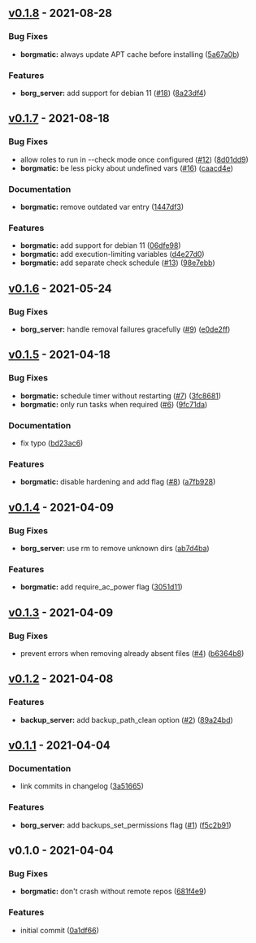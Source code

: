 
<a name="v0.1.8"></a>
## [v0.1.8] - 2021-08-28
### Bug Fixes
- **borgmatic:** always update APT cache before installing ([5a67a0b](https://github.com/maxhoesel/ansible-collection-borgbackup/commit/5a67a0b))

### Features
- **borg_server:** add support for debian 11 ([#18](https://github.com/maxhoesel/ansible-collection-borgbackup/issues/18)) ([8a23df4](https://github.com/maxhoesel/ansible-collection-borgbackup/commit/8a23df4))


<a name="v0.1.7"></a>
## [v0.1.7] - 2021-08-18
### Bug Fixes
- allow roles to run in --check mode once configured ([#12](https://github.com/maxhoesel/ansible-collection-borgbackup/issues/12)) ([8d01dd9](https://github.com/maxhoesel/ansible-collection-borgbackup/commit/8d01dd9))
- **borgmatic:** be less picky about undefined vars ([#16](https://github.com/maxhoesel/ansible-collection-borgbackup/issues/16)) ([caacd4e](https://github.com/maxhoesel/ansible-collection-borgbackup/commit/caacd4e))

### Documentation
- **borgmatic:** remove outdated var entry ([1447df3](https://github.com/maxhoesel/ansible-collection-borgbackup/commit/1447df3))

### Features
- **borgmatic:** add support for debian 11 ([06dfe98](https://github.com/maxhoesel/ansible-collection-borgbackup/commit/06dfe98))
- **borgmatic:** add execution-limiting variables ([d4e27d0](https://github.com/maxhoesel/ansible-collection-borgbackup/commit/d4e27d0))
- **borgmatic:** add separate check schedule ([#13](https://github.com/maxhoesel/ansible-collection-borgbackup/issues/13)) ([98e7ebb](https://github.com/maxhoesel/ansible-collection-borgbackup/commit/98e7ebb))


<a name="v0.1.6"></a>
## [v0.1.6] - 2021-05-24
### Bug Fixes
- **borg_server:** handle removal failures gracefully ([#9](https://github.com/maxhoesel/ansible-collection-borgbackup/issues/9)) ([e0de2ff](https://github.com/maxhoesel/ansible-collection-borgbackup/commit/e0de2ff))


<a name="v0.1.5"></a>
## [v0.1.5] - 2021-04-18
### Bug Fixes
- **borgmatic:** schedule timer without restarting ([#7](https://github.com/maxhoesel/ansible-collection-borgbackup/issues/7)) ([3fc8681](https://github.com/maxhoesel/ansible-collection-borgbackup/commit/3fc8681))
- **borgmatic:** only run tasks when required ([#6](https://github.com/maxhoesel/ansible-collection-borgbackup/issues/6)) ([9fc71da](https://github.com/maxhoesel/ansible-collection-borgbackup/commit/9fc71da))

### Documentation
- fix typo ([bd23ac6](https://github.com/maxhoesel/ansible-collection-borgbackup/commit/bd23ac6))

### Features
- **borgmatic:** disable hardening and add flag ([#8](https://github.com/maxhoesel/ansible-collection-borgbackup/issues/8)) ([a7fb928](https://github.com/maxhoesel/ansible-collection-borgbackup/commit/a7fb928))


<a name="v0.1.4"></a>
## [v0.1.4] - 2021-04-09
### Bug Fixes
- **borg_server:** use rm to remove unknown dirs ([ab7d4ba](https://github.com/maxhoesel/ansible-collection-borgbackup/commit/ab7d4ba))

### Features
- **borgmatic:** add require_ac_power flag ([3051d11](https://github.com/maxhoesel/ansible-collection-borgbackup/commit/3051d11))


<a name="v0.1.3"></a>
## [v0.1.3] - 2021-04-09
### Bug Fixes
- prevent errors when removing already absent files ([#4](https://github.com/maxhoesel/ansible-collection-borgbackup/issues/4)) ([b6364b8](https://github.com/maxhoesel/ansible-collection-borgbackup/commit/b6364b8))


<a name="v0.1.2"></a>
## [v0.1.2] - 2021-04-08
### Features
- **backup_server:** add backup_path_clean option ([#2](https://github.com/maxhoesel/ansible-collection-borgbackup/issues/2)) ([89a24bd](https://github.com/maxhoesel/ansible-collection-borgbackup/commit/89a24bd))


<a name="v0.1.1"></a>
## [v0.1.1] - 2021-04-04
### Documentation
- link commits in changelog ([3a51665](https://github.com/maxhoesel/ansible-collection-borgbackup/commit/3a51665))

### Features
- **borg_server:** add backups_set_permissions flag ([#1](https://github.com/maxhoesel/ansible-collection-borgbackup/issues/1)) ([f5c2b91](https://github.com/maxhoesel/ansible-collection-borgbackup/commit/f5c2b91))


<a name="v0.1.0"></a>
## v0.1.0 - 2021-04-04
### Bug Fixes
- **borgmatic:** don't crash without remote repos ([681f4e9](https://github.com/maxhoesel/ansible-collection-borgbackup/commit/681f4e9))

### Features
- initial commit ([0a1df66](https://github.com/maxhoesel/ansible-collection-borgbackup/commit/0a1df66))


[v0.1.8]: https://github.com/maxhoesel/ansible-collection-borgbackup/compare/v0.1.7...v0.1.8
[v0.1.7]: https://github.com/maxhoesel/ansible-collection-borgbackup/compare/v0.1.6...v0.1.7
[v0.1.6]: https://github.com/maxhoesel/ansible-collection-borgbackup/compare/v0.1.5...v0.1.6
[v0.1.5]: https://github.com/maxhoesel/ansible-collection-borgbackup/compare/v0.1.4...v0.1.5
[v0.1.4]: https://github.com/maxhoesel/ansible-collection-borgbackup/compare/v0.1.3...v0.1.4
[v0.1.3]: https://github.com/maxhoesel/ansible-collection-borgbackup/compare/v0.1.2...v0.1.3
[v0.1.2]: https://github.com/maxhoesel/ansible-collection-borgbackup/compare/v0.1.1...v0.1.2
[v0.1.1]: https://github.com/maxhoesel/ansible-collection-borgbackup/compare/v0.1.0...v0.1.1
